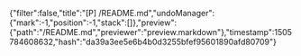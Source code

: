 {"filter":false,"title":"[P] /README.md","undoManager":{"mark":-1,"position":-1,"stack":[]},"preview":{"path":"/README.md","previewer":"preview.markdown"},"timestamp":1505784608632,"hash":"da39a3ee5e6b4b0d3255bfef95601890afd80709"}